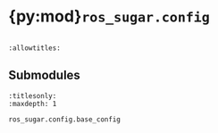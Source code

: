 # {py:mod}`ros_sugar.config`

```{py:module} ros_sugar.config
```

```{autodoc2-docstring} ros_sugar.config
:allowtitles:
```

## Submodules

```{toctree}
:titlesonly:
:maxdepth: 1

ros_sugar.config.base_config
```
